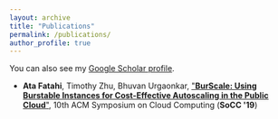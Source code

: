 ```yaml
---
layout: archive
title: "Publications"
permalink: /publications/
author_profile: true
---
```



You can also see my [Google Scholar profile](https://scholar.google.com/citations?user=8C_wZCsAAAAJ&hl=en).


- **Ata Fatahi**, Timothy Zhu, Bhuvan Urgaonkar, ["**BurScale: Using Burstable Instances for Cost-Effective Autoscaling in the Public Cloud**"](https://mrata.github.io/files/burscale.pdf), 10th ACM Symposium on Cloud Computing (**SoCC '19**)
